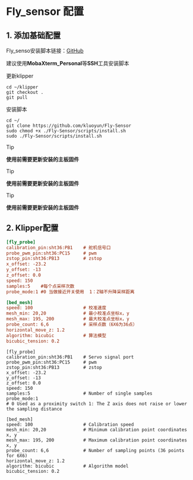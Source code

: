 # Fly_sensor 配置

## 1. 添加基础配置

Fly_senso安装脚本链接：[GitHub](https://github.com/kluoyun/Fly-Sensor) 

建议使用**MobaXterm_Personal**等**SSH**工具安装脚本

更新klipper

```
cd ~/klipper
git checkout .
git pull
```
安装脚本
```
cd ~/
git clone https://github.com/kluoyun/Fly-Sensor
sudo chmod +x ./Fly-Sensor/scripts/install.sh
sudo ./Fly-Sensor/scripts/install.sh

```

> [!TIP]
> **使用前需要更新安装的主板固件**

> [!TIP]
> **使用前需要更新安装的主板固件**

> [!TIP]
> **使用前需要更新安装的主板固件**

## 2. Klipper配置

```cfg
[fly_probe]
calibration_pin:sht36:PB1    # 舵机信号口
probe_pwm_pin:sht36:PC15     # pwm
zstop_pin:sht36:PB13         # zstop
x_offset: -23.2
y_offset: -13
z_offset: 0.0
speed: 150
samples:5    #每个点采样次数
probe_mode:1 #0 当做接近开关使用  1：Z轴不升降采样距离 

[bed_mesh]
speed: 100                   # 校准速度
mesh_min: 20,20              # 最小校准点坐标x，y
mesh_max: 195, 200           # 最大校准点坐标x，y
probe_count: 6,6             # 采样点数（6X6为36点）
horizontal_move_z: 1.2
algorithm: bicubic           # 算法模型
bicubic_tension: 0.2         
```

```
[fly_probe]
calibration_pin:sht36:PB1    # Servo signal port
probe_pwm_pin:sht36:PC15     # pwm
zstop_pin:sht36:PB13         # zstop
x_offset: -23.2
y_offset: -13
z_offset: 0.0
speed: 150
samples:5                    # Number of single samples
probe_mode:1                 
# 0 Used as a proximity switch 1: The Z axis does not raise or lower the sampling distance 

[bed_mesh]
speed: 100                   # Calibration speed
mesh_min: 20,20              # Minimum calibration point coordinates x, y
mesh_max: 195, 200           # Maximum calibration point coordinates x, y
probe_count: 6,6             # Number of sampling points (36 points for 6X6)
horizontal_move_z: 1.2
algorithm: bicubic           # Algorithm model
bicubic_tension: 0.2         
```

